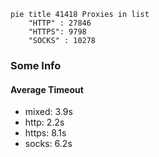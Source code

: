 
```mermaid
pie title 41418 Proxies in list
    "HTTP" : 27846
    "HTTPS": 9798
    "SOCKS" : 10278
```

### Some Info
#### Average Timeout

- mixed: 3.9s
- http: 2.2s
- https: 8.1s
- socks: 6.2s